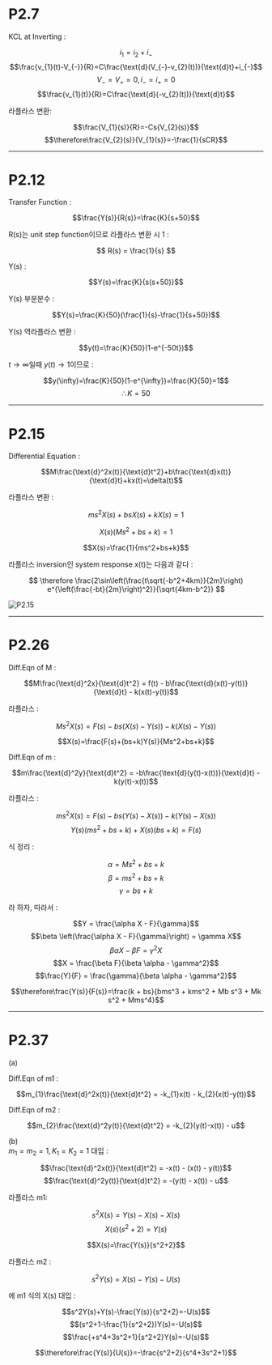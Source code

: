 # **P2.7**

KCL at Inverting :


$$i_{1}=i_{2}+i_{-}$$
$$\frac{v_{1}(t)-V_{-}}{R}=C\frac{\text{d}(V_{-}-v_{2}(t))}{\text{d}t}+i_{-}$$
$$V_{-}=V_{+}=0, i_{-}=i_{+}=0$$
$$\frac{v_{1}(t)}{R}=C\frac{\text{d}(-v_{2}(t))}{\text{d}t}$$


라플라스 변환:


$$\frac{V_{1}(s)}{R}=-Cs{V_{2}(s)}$$
$$\therefore\frac{V_{2}(s)}{V_{1}(s)}=-\frac{1}{sCR}$$



------------
# **P2.12**

Transfer Function :


$$\frac{Y(s)}{R(s)}=\frac{K}{s+50}$$  

R(s)는 unit step function이므로 라플라스 변환 시 1 :


$$
R(s) = \frac{1}{s}
$$


Y(s) :


$$Y(s)=\frac{K}{s(s+50)}$$


Y(s) 부분분수 :


$$Y(s)=\frac{K}{50}(\frac{1}{s}-\frac{1}{s+50})$$


Y(s) 역라플라스 변환 :


$$y(t)=\frac{K}{50}(1-e^{-50t})$$


$t\rightarrow\infty$일때 $y(t)\rightarrow1$이므로 :


$$y(\infty)=\frac{K}{50}(1-e^{\infty})=\frac{K}{50}=1$$
$$\therefore K=50$$


----------------
# **P2.15**

Differential Equation :


$$M\frac{\text{d}^2x(t)}{\text{d}t^2}+b\frac{\text{d}x(t)}{\text{d}t}+kx(t)=\delta(t)$$


라플라스 변환 :


$$ms^2X(s)+bsX(s)+kX(s)=1$$


$$X(s)(Ms^2+bs+k)=1$$


$$X(s)=\frac{1}{ms^2+bs+k}$$



라플라스 inversion인 system response x(t)는 다음과 같다 :  


$$
\therefore \frac{2\sin\left(\frac{t\sqrt{-b^2+4km}}{2m}\right) e^{\left(\frac{-bt}{2m}\right)^2}}{\sqrt{4km-b^2}}
$$  


![P2.15]()





-----------
# **P2.26**

Diff.Eqn of M : 


$$M\frac{\text{d}^2x}{\text{d}t^2} = f(t) - b\frac{\text{d}(x(t)-y(t))}{\text{d}t} - k(x(t)-y(t))$$

라플라스 : 


$$M s^2 X(s) = F(s) - bs(X(s) - Y(s)) - k(X(s) - Y(s))$$

$$X(s)=\frac{F(s)+(bs+k)Y(s)}{Ms^2+bs+k}$$

Diff.Eqn of m :


$$m\frac{\text{d}^2y}{\text{d}t^2} = -b\frac{\text{d}(y(t)-x(t))}{\text{d}t} - k(y(t)-x(t))$$


라플라스 : 


$$ms^2 X(s) = F(s) - bs(Y(s) - X(s)) - k(Y(s) - X(s))$$
$$Y(s)(ms^2+bs+k)+X(s)(bs+k)=F(s)$$


식 정리 : 


$$\alpha = M s^2 + b s + k$$
$$\beta = m s^2 + b s + k$$
$$\gamma = b s + k$$  


라 하자, 따라서 :  


$$Y = \frac{\alpha X - F}{\gamma}$$
$$\beta \left(\frac{\alpha X - F}{\gamma}\right) = \gamma X$$
$$\beta \alpha X - \beta F = \gamma^2 X$$
$$X = \frac{\beta F}{\beta \alpha - \gamma^2}$$
$$\frac{Y}{F} = \frac{\gamma}{\beta \alpha - \gamma^2}$$

$$\therefore\frac{Y(s)}{F(s)}=\frac{k + bs}{bms^3 + kms^2 + Mb s^3 + Mk s^2 + Mms^4}$$


---
# **P2.37**

(a)  

Diff.Eqn of m1 : 


$$m_{1}\frac{\text{d}^2x(t)}{\text{d}t^2} = -k_{1}x(t) - k_{2}(x(t)-y(t))$$

Diff.Eqn of m2 :  

$$m_{2}\frac{\text{d}^2y(t)}{\text{d}t^2} = -k_{2}(y(t)-x(t)) - u$$


(b)  
$m_{1}=m_{2}=1, K_{1}=K_{2}=1$ 대입 :  


$$\frac{\text{d}^2x(t)}{\text{d}t^2} = -x(t) - (x(t) - y(t))$$
$$\frac{\text{d}^2y(t)}{\text{d}t^2} = -(y(t) - x(t)) - u$$

라플라스 m1: 


$$s^2 X(s) = Y(s) - X(s) - X(s)$$
$$X(s)(s^2+2)=Y(s)$$  


$$X(s)=\frac{Y(s)}{s^2+2}$$

라플라스 m2 : 


$$s^2 Y(s) = X(s) - Y(s) - U(s)$$


에 m1 식의 X(s) 대입 :  


$$s^2Y(s)+Y(s)-\frac{Y(s)}{s^2+2}=-U(s)$$
$$(s^2+1-\frac{1}{s^2+2})Y(s)=-U(s)$$
$$\frac{+s^4+3s^2+1}{s^2+2}Y(s)=-U(s)$$  

$$\therefore\frac{Y(s)}{U(s)}=-\frac{s^2+2}{s^4+3s^2+1}$$
